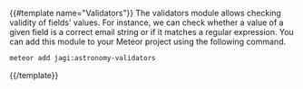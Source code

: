{{#template name="Validators"}}
The validators module allows checking validity of fields' values. For instance, we can check whether a value of a given field is a correct email string or if it matches a regular expression. You can add this module to your Meteor project using the following command.

```sh
meteor add jagi:astronomy-validators
```
{{/template}}
